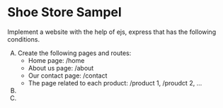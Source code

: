 <h1>Shoe Store Sampel</h1>
<p>Implement a website with the help of ejs, express that has the following conditions.</p>
<ol style="list-style-type:upper-alpha">
  <li>
    Create the following pages and routes:
    <ul>
      <li>Home page: /home</li>
      <li>About us page: /about</li>
      <li>Our contact page: /contact</li>
      <li>The page related to each product: /product 1, /proudct 2, ...</li>
    </ul>
  </li>
  <li></li>
  <li></li>
</ol>
